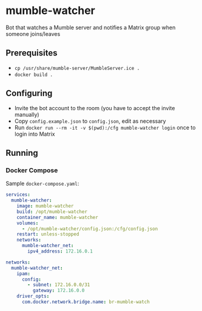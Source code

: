 # mumble-watcher

Bot that watches a Mumble server and notifies a Matrix group when someone joins/leaves

## Prerequisites

* `cp /usr/share/mumble-server/MumbleServer.ice .`
* `docker build .`

## Configuring

* Invite the bot account to the room (you have to accept the invite manually)
* Copy `config.example.json` to `config.json`, edit as necessary
* Run `docker run --rm -it -v $(pwd):/cfg mumble-watcher login` once to login into Matrix

## Running

### Docker Compose

Sample `docker-compose.yaml`:

```yaml
services:
  mumble-watcher:
    image: mumble-watcher
    build: /opt/mumble-watcher
    container_name: mumble-watcher
    volumes:
      - /opt/mumble-watcher/config.json:/cfg/config.json
    restart: unless-stopped
    networks:
      mumble-watcher_net:
        ipv4_address: 172.16.0.1

networks:
  mumble-watcher_net:
    ipam:
      config:
        - subnet: 172.16.0.0/31
          gateway: 172.16.0.0
    driver_opts:
      com.docker.network.bridge.name: br-mumble-watch
```
